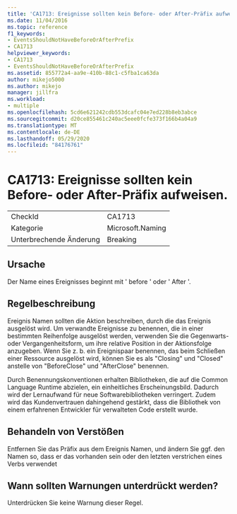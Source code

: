 ```yaml
---
title: 'CA1713: Ereignisse sollten kein Before- oder After-Präfix aufweisen.'
ms.date: 11/04/2016
ms.topic: reference
f1_keywords:
- EventsShouldNotHaveBeforeOrAfterPrefix
- CA1713
helpviewer_keywords:
- CA1713
- EventsShouldNotHaveBeforeOrAfterPrefix
ms.assetid: 855772a4-aa9e-410b-88c1-c5fba1ca63da
author: mikejo5000
ms.author: mikejo
manager: jillfra
ms.workload:
- multiple
ms.openlocfilehash: 5cd6e621242cdb553dcafc04e7ed228b8eb3abce
ms.sourcegitcommit: d20ce855461c240ac5eee0fcfe373f166b4a04a9
ms.translationtype: MT
ms.contentlocale: de-DE
ms.lasthandoff: 05/29/2020
ms.locfileid: "84176761"
---
```

# <a name="ca1713-events-should-not-have-before-or-after-prefix"></a>CA1713: Ereignisse sollten kein Before- oder After-Präfix aufweisen.

|||
|-|-|
|CheckId|CA1713|
|Kategorie|Microsoft.Naming|
|Unterbrechende Änderung|Breaking|

## <a name="cause"></a>Ursache
Der Name eines Ereignisses beginnt mit ' before ' oder ' After '.

## <a name="rule-description"></a>Regelbeschreibung
Ereignis Namen sollten die Aktion beschreiben, durch die das Ereignis ausgelöst wird. Um verwandte Ereignisse zu benennen, die in einer bestimmten Reihenfolge ausgelöst werden, verwenden Sie die Gegenwarts- oder Vergangenheitsform, um ihre relative Position in der Aktionsfolge anzugeben. Wenn Sie z. b. ein Ereignispaar benennen, das beim Schließen einer Ressource ausgelöst wird, können Sie es als "Closing" und "Closed" anstelle von "BeforeClose" und "AfterClose" benennen.

Durch Benennungskonventionen erhalten Bibliotheken, die auf die Common Language Runtime abzielen, ein einheitliches Erscheinungsbild. Dadurch wird der Lernaufwand für neue Softwarebibliotheken verringert. Zudem wird das Kundenvertrauen dahingehend gestärkt, dass die Bibliothek von einem erfahrenen Entwickler für verwalteten Code erstellt wurde.

## <a name="how-to-fix-violations"></a>Behandeln von Verstößen
Entfernen Sie das Präfix aus dem Ereignis Namen, und ändern Sie ggf. den Namen so, dass er das vorhanden sein oder den letzten verstrichen eines Verbs verwendet

## <a name="when-to-suppress-warnings"></a>Wann sollten Warnungen unterdrückt werden?
Unterdrücken Sie keine Warnung dieser Regel.

